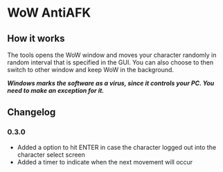 # WoW AntiAFK
 
## How it works
The tools opens the WoW window and moves your character randomly in random interval that is specified in the GUI. You can also choose to then switch to other window and keep WoW in the background.

***Windows marks the software as a virus, since it controls your PC. You need to make an exception for it.***

## Changelog
### 0.3.0
- Added a option to hit ENTER in case the character logged out into the character select screen
- Added a timer to indicate when the next movement will occur
